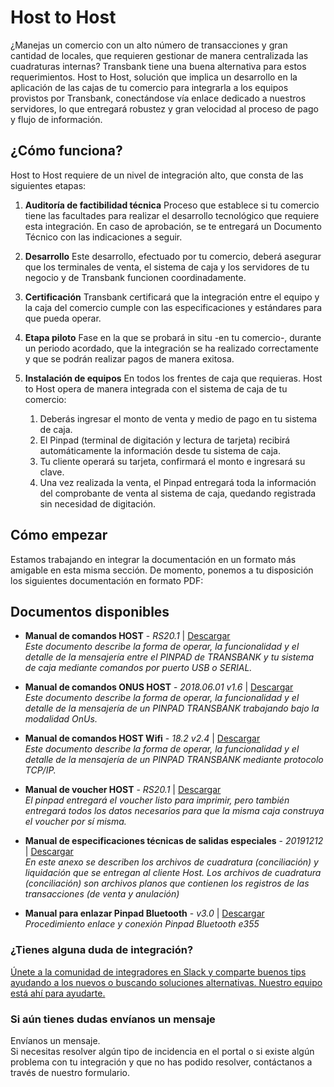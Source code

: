 # Host to Host
¿Manejas un comercio con un alto número de transacciones y gran cantidad de locales, que requieren gestionar de manera 
centralizada las cuadraturas internas? Transbank tiene una buena alternativa para estos requerimientos. 
Host to Host, solución que implica un desarrollo en la aplicación de las cajas de tu comercio para integrarla a los 
equipos provistos por Transbank, conectándose vía enlace dedicado a nuestros servidores, lo que entregará robustez y 
gran velocidad al proceso de pago y flujo de información.

## ¿Cómo funciona?
Host to Host requiere de un nivel de integración alto, que consta de las siguientes etapas:

1. **Auditoría de factibilidad técnica**
Proceso que establece si tu comercio tiene las facultades para realizar el desarrollo tecnológico que requiere esta 
integración. En caso de aprobación, se te entregará un Documento Técnico con las indicaciones a seguir.


2. **Desarrollo**
Este desarrollo, efectuado por tu comercio, deberá asegurar que los terminales de venta, el sistema de caja y los 
servidores de tu negocio y de Transbank funcionen coordinadamente.


3. **Certificación**
Transbank certificará que la integración entre el equipo y la caja del comercio cumple con las especificaciones y 
estándares para que pueda operar.


4. **Etapa piloto**
Fase en la que se probará in situ -en tu comercio-, durante un periodo acordado, que la integración se ha realizado 
correctamente y que se podrán realizar pagos de manera exitosa.


5. **Instalación de equipos**
En todos los frentes de caja que requieras. Host to Host opera de manera integrada con el sistema de caja de tu comercio:

    1. Deberás ingresar el monto de venta y medio de pago en tu sistema de caja.
    2. El Pinpad (terminal de digitación y lectura de tarjeta) recibirá automáticamente la información desde tu sistema de caja.
    3. Tu cliente operará su tarjeta, confirmará el monto e ingresará su clave.
    4. Una vez realizada la venta, el Pinpad entregará toda la información del comprobante de venta al sistema de caja, 
    quedando registrada sin necesidad de digitación.

## Cómo empezar
Estamos trabajando en integrar la documentación en un formato más amigable en esta misma sección. 
De momento, ponemos a tu disposición los siguientes documentación en formato PDF: 

## Documentos disponibles
- **Manual de comandos HOST** - _RS20.1_ | [Descargar](/files/manual-comandos-2-9.pdf) <br />
_Este documento describe la forma de operar, la funcionalidad y el detalle de la mensajería entre el PINPAD de TRANSBANK y tu sistema de caja mediante comandos por puerto USB o SERIAL._

- **Manual de comandos ONUS HOST** - _2018.06.01 v1.6_ | [Descargar](/files/manual-comandos-pinpad-anexo-onus-1-6.pdf) <br />
_Este documento describe la forma de operar, la funcionalidad y el detalle de la mensajería de un PINPAD TRANSBANK trabajando bajo la modalidad OnUs._

- **Manual de comandos HOST Wifi** - _18.2 v2.4_ | [Descargar](/files/manual-comandos-pinpad-host-wifi.pdf) <br />
_Este documento describe la forma de operar, la funcionalidad y el detalle de la mensajería de un PINPAD TRANSBANK mediante protocolo TCP/IP._

- **Manual de voucher HOST** - _RS20.1_ | [Descargar](/files/manual-voucher-con-surcharge.pdf) <br />
_El pinpad entregará el voucher listo para imprimir, pero también entregará todos los datos necesarios para que la misma caja construya el voucher por sí misma._

- **Manual de especificaciones técnicas de salidas especiales** - _20191212_ | [Descargar](/files/manual-especificaciones-tecnicas-20191212.pdf) <br />
_En este anexo se describen los archivos de cuadratura (conciliación) y liquidación que se entregan al cliente Host. 
Los archivos de cuadratura (conciliación) son archivos planos que contienen los registros de las transacciones 
(de venta y anulación)_

- **Manual para enlazar Pinpad Bluetooth** - _v3.0_ | [Descargar](/files/manual-enlazar-pinpad-bluetooth-3-0.pdf) <br />
_Procedimiento enlace y conexión Pinpad Bluetooth e355_

<div class="container slate">
  <div class='slate-after-footer'>
    <div class='row d-flex align-items-stretch'>
      <div class='col-12 col-lg-6'>
        <h3 class='toc-ignore fo-size-22 text-center'>¿Tienes alguna duda de integración?</h3>
        <a href='https://join-transbankdevelopers-slack.herokuapp.com/' target='_blank'>
          <div class='td_block_gray'>
            <img src="https://p9.zdassets.com/hc/theme_assets/138842/200037786/logo.png" alt="" >
            <div class='td_pa-txt'>
              Únete a la comunidad de integradores en Slack y comparte buenos tips ayudando a los nuevos o buscando soluciones alternativas. Nuestro equipo está ahí para ayudarte.
            </div>
          </div>
        </a>
      </div>
      <div class='mt-3 mt-lg-0 col-12 col-lg-6'>
        <h3 class='toc-ignore fo-size-22 text-center'>Si aún tienes dudas envíanos un mensaje</h3>
        <a class="pointer magenta" data-toggle='modal' data-target='#modalContactForm'>
          <div class='td_block_gray'>
            <div class="fo-size-20 text-center sub-title_bloq"><i class="fas fa-envelope"></i> Envíanos un mensaje.</div>
            <div class='td_pa-txt'>
              Si necesitas resolver algún tipo de incidencia en el portal o si existe algún problema con tu integración y  que no has podido resolver, contáctanos a través de nuestro formulario.
            </div>
          </div>
        </a>
      </div>
    </div>
  </div>
</div>
